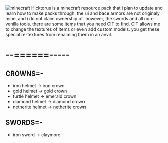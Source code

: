 ![minecraft](https://github.com/user-attachments/assets/568db5d5-95c1-4ca9-beb5-613eb7e2743f)
Hicktorus is a minecraft resource pack that i plan to update and learn how to make packs through.
the ui and bace armors are not originaly mine, and i do not claim ownership of. however, the swords and all non-venilla tools.
there are some items that you need CIT to find.
CIT allows me to change the textures of items or even add custom models.
you get these special re-textures from renaiming them in an anvil.

# --======-----
## CROWNS=-
- iron helmet -> iron crown
- gold helmet -> gold crown
- turtle helmet -> emerald crown
- diamond helmet -> diamond crown
- netherite helmet -> netherite crown
## SWORDS=-
- iron sword -> claymore
